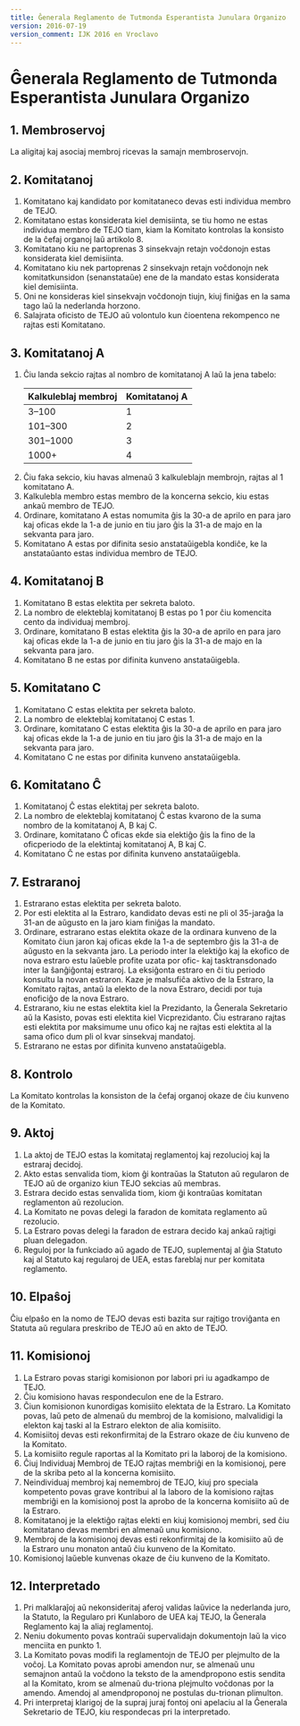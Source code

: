 ```yaml
---
title: Ĝenerala Reglamento de Tutmonda Esperantista Junulara Organizo
version: 2016-07-19
version_comment: IJK 2016 en Vroclavo
---
```


Ĝenerala Reglamento de Tutmonda Esperantista Junulara Organizo
==============================================================

## 1. Membroservoj
La aligitaj kaj asociaj membroj ricevas la samajn membroservojn.

## 2. Komitatanoj
1. Komitatano kaj kandidato por komitataneco devas esti individua membro de TEJO.
2. Komitatano estas konsiderata kiel demisiinta, se tiu homo ne estas individua membro de TEJO tiam, kiam la Komitato kontrolas la konsisto de la ĉefaj organoj laŭ artikolo 8.
3. Komitatano kiu ne partoprenas 3 sinsekvajn retajn voĉdonojn estas konsiderata kiel demisiinta.
4. Komitatano kiu nek partoprenas 2 sinsekvajn retajn voĉdonojn nek komitatkunsidon (senanstataŭe) ene de la mandato estas konsiderata kiel demisiinta.
5. Oni ne konsideras kiel sinsekvajn voĉdonojn tiujn, kiuj finiĝas en la sama tago laŭ la nederlanda horzono.
6. Salajrata oficisto de TEJO aŭ volontulo kun ĉioentena rekompenco ne rajtas esti Komitatano.

## 3. Komitatanoj A
<ol>
	<li>
		Ĉiu landa sekcio rajtas al nombro de komitatanoj A laŭ la jena tabelo:
		<table>
			<thead>
				<th>Kalkuleblaj membroj</th>
				<th>Komitatanoj A</th>
			</thead>
			<tbody>
				<tr>
					<td>3–100</td>
					<td>1</td>
				</tr>
				<tr>
					<td>101–300</td>
					<td>2</td>
				</tr>
				<tr>
					<td>301–1000</td>
					<td>3</td>
				</tr>
				<tr>
					<td>1000+</td>
					<td>4</td>
				</tr>
			</tbody>
		</table>
	</li>
	<li>Ĉiu faka sekcio, kiu havas almenaŭ 3 kalkuleblajn membrojn, rajtas al 1 komitatano A.</li>
	<li>Kalkulebla membro estas membro de la koncerna sekcio, kiu estas ankaŭ membro de TEJO.</li>
	<li>Ordinare, komitatano A estas nomumita ĝis la 30-a de aprilo en para jaro kaj oficas ekde la 1-a de junio en tiu jaro ĝis la 31-a de majo en la sekvanta para jaro.</li>
	<li>Komitatano A estas por difinita sesio anstataŭigebla kondiĉe, ke la anstataŭanto estas individua membro de TEJO.</li>
</ol>

## 4. Komitatanoj B
1. Komitatano B estas elektita per sekreta baloto.
2. La nombro de elekteblaj komitatanoj B estas po 1 por ĉiu komencita cento da individuaj membroj.
3. Ordinare, komitatano B estas elektita ĝis la 30-a de aprilo en para jaro kaj oficas ekde la 1-a de junio en tiu jaro ĝis la 31-a de majo en la sekvanta para jaro.
4. Komitatano B ne estas por difinita kunveno anstataŭigebla.

## 5. Komitatano C
1. Komitatano C estas elektita per sekreta baloto.
2. La nombro de elekteblaj komitatanoj C estas 1.
3. Ordinare, komitatano C estas elektita ĝis la 30-a de aprilo en para jaro kaj oficas ekde la 1-a de junio en tiu jaro ĝis la 31-a de majo en la sekvanta para jaro.
4. Komitatano C ne estas por difinita kunveno anstataŭigebla.

## 6. Komitatano Ĉ
1. Komitatanoj Ĉ estas elektitaj per sekreta baloto.
2. La nombro de elekteblaj komitatanoj Ĉ estas kvarono de la suma nombro de la komitatanoj A, B kaj C.
3. Ordinare, komitatano Ĉ oficas ekde sia elektiĝo ĝis la fino de la oficperiodo de la elektintaj komitatanoj A, B kaj C.
4. Komitatano Ĉ ne estas por difinita kunveno anstataŭigebla.

## 7. Estraranoj
1. Estrarano estas elektita per sekreta baloto.
2. Por esti elektita al la Estraro, kandidato devas esti ne pli ol 35-jaraĝa la 31-an de aŭgusto en la jaro kiam finiĝas la mandato.
3. Ordinare, estrarano estas elektita okaze de la ordinara kunveno de la Komitato ĉiun jaron kaj oficas ekde la 1-a de septembro ĝis la 31-a de aŭgusto en la sekvanta jaro. La periodo inter la elektiĝo kaj la ekofico de nova estraro estu laŭeble profite uzata por ofic- kaj tasktransdonado inter la ŝanĝiĝontaj estraroj. La eksiĝonta estraro en ĉi tiu periodo konsultu la novan estraron. Kaze je malsufiĉa aktivo de la Estraro, la Komitato rajtas, antaŭ la elekto de la nova Estraro, decidi por tuja enoficiĝo de la nova Estraro.
4. Estrarano, kiu ne estas elektita kiel la Prezidanto, la Ĝenerala Sekretario aŭ la Kasisto, povas esti elektita kiel Vicprezidanto. Ĉiu estrarano rajtas esti elektita por maksimume unu ofico kaj ne rajtas esti elektita al la sama ofico dum pli ol kvar sinsekvaj mandatoj.
5. Estrarano ne estas por difinita kunveno anstataŭigebla.

## 8. Kontrolo
La Komitato kontrolas la konsiston de la ĉefaj organoj okaze de ĉiu kunveno de la Komitato.

## 9. Aktoj
1. La aktoj de TEJO estas la komitataj reglamentoj kaj rezolucioj kaj la estraraj decidoj.
2. Akto estas senvalida tiom, kiom ĝi kontraŭas la Statuton aŭ regularon de TEJO aŭ de organizo kiun TEJO sekcias aŭ membras.
3. Estrara decido estas senvalida tiom, kiom ĝi kontraŭas komitatan reglamenton aŭ rezolucion.
4. La Komitato ne povas delegi la faradon de komitata reglamento aŭ rezolucio.
5. La Estraro povas delegi la faradon de estrara decido kaj ankaŭ rajtigi pluan delegadon.
6. Reguloj por la funkciado aŭ agado de TEJO, suplementaj al ĝia Statuto kaj al Statuto kaj regularoj de UEA, estas fareblaj nur per komitata reglamento.

## 10. Elpaŝoj
Ĉiu elpaŝo en la nomo de TEJO devas esti bazita sur rajtigo troviĝanta en Statuta aŭ regulara preskribo de TEJO aŭ en akto de TEJO.

## 11. Komisionoj
1. La Estraro povas starigi komisionon por labori pri iu agadkampo de TEJO.
2. Ĉiu komisiono havas respondeculon ene de la Estraro.
3. Ĉiun komisionon kunordigas komisiito elektata de la Estraro. La Komitato povas, laŭ peto de almenaŭ du membroj de la komisiono, malvalidigi la elekton kaj taski al la Estraro elekton de alia komisiito.
4. Komisiitoj devas esti rekonfirmitaj de la Estraro okaze de ĉiu kunveno de la Komitato.
5. La komisiito regule raportas al la Komitato pri la laboroj de la komisiono.
6. Ĉiuj Individuaj Membroj de TEJO rajtas membriĝi en la komisionoj, pere de la skriba peto al la koncerna komisiito.
7. Neindividuaj membroj kaj nemembroj de TEJO, kiuj pro speciala kompetento povas grave kontribui al la laboro de la komisiono rajtas membriĝi en la komisionoj post la aprobo de la koncerna komisiito aŭ de la Estraro.
8. Komitatanoj je la elektiĝo rajtas elekti en kiuj komisionoj membri, sed ĉiu komitatano devas membri en almenaŭ unu komisiono.
9. Membroj de la komisionoj devas esti rekonfirmitaj de la komisiito aŭ de la Estraro unu monaton antaŭ ĉiu kunveno de la Komitato.
10. Komisionoj laŭeble kunvenas okaze de ĉiu kunveno de la Komitato.

## 12. Interpretado
1. Pri malklaraĵoj aŭ nekonsideritaj aferoj validas laŭvice la nederlanda juro, la Statuto, la Regularo pri Kunlaboro de UEA kaj TEJO, la Ĝenerala Reglamento kaj la aliaj reglamentoj.
2. Neniu dokumento povas kontraŭi supervalidajn dokumentojn laŭ la vico menciita en punkto 1.
3. La Komitato povas modifi la reglamentojn de TEJO per plejmulto de la voĉoj. La Komitato povas aprobi amendon nur, se almenaŭ unu semajnon antaŭ la voĉdono la teksto de la amendpropono estis sendita al la Komitato, krom se almenaŭ du-triona plejmulto voĉdonas por la amendo. Amendoj al amendproponoj ne postulas du-trionan plimulton.
4. Pri interpretaj klarigoj de la supraj juraj fontoj oni apelaciu al la Ĝenerala Sekretario de TEJO, kiu respondecas pri la interpretado.
